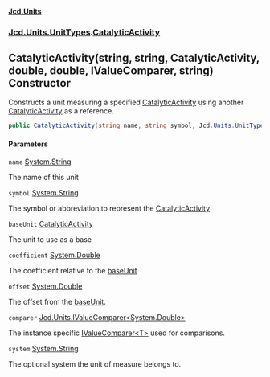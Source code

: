 #### [Jcd.Units](index 'index')
### [Jcd.Units.UnitTypes](Jcd.Units.UnitTypes 'Jcd.Units.UnitTypes').[CatalyticActivity](CatalyticActivity 'Jcd.Units.UnitTypes.CatalyticActivity')

## CatalyticActivity(string, string, CatalyticActivity, double, double, IValueComparer<double>, string) Constructor

Constructs a unit measuring a specified [CatalyticActivity](CatalyticActivity 'Jcd.Units.UnitTypes.CatalyticActivity') using another
[CatalyticActivity](CatalyticActivity 'Jcd.Units.UnitTypes.CatalyticActivity') as a reference.

```csharp
public CatalyticActivity(string name, string symbol, Jcd.Units.UnitTypes.CatalyticActivity? baseUnit=null, double coefficient=1.0, double offset=0.0, Jcd.Units.IValueComparer<double>? comparer=null, string system="");
```
#### Parameters

<a name='Jcd.Units.UnitTypes.CatalyticActivity.CatalyticActivity(string,string,Jcd.Units.UnitTypes.CatalyticActivity,double,double,Jcd.Units.IValueComparer_double_,string).name'></a>

`name` [System.String](https://docs.microsoft.com/en-us/dotnet/api/System.String 'System.String')

The name of this unit

<a name='Jcd.Units.UnitTypes.CatalyticActivity.CatalyticActivity(string,string,Jcd.Units.UnitTypes.CatalyticActivity,double,double,Jcd.Units.IValueComparer_double_,string).symbol'></a>

`symbol` [System.String](https://docs.microsoft.com/en-us/dotnet/api/System.String 'System.String')

The symbol or abbreviation to represent the [CatalyticActivity](CatalyticActivity 'Jcd.Units.UnitTypes.CatalyticActivity')

<a name='Jcd.Units.UnitTypes.CatalyticActivity.CatalyticActivity(string,string,Jcd.Units.UnitTypes.CatalyticActivity,double,double,Jcd.Units.IValueComparer_double_,string).baseUnit'></a>

`baseUnit` [CatalyticActivity](CatalyticActivity 'Jcd.Units.UnitTypes.CatalyticActivity')

The unit to use as a base

<a name='Jcd.Units.UnitTypes.CatalyticActivity.CatalyticActivity(string,string,Jcd.Units.UnitTypes.CatalyticActivity,double,double,Jcd.Units.IValueComparer_double_,string).coefficient'></a>

`coefficient` [System.Double](https://docs.microsoft.com/en-us/dotnet/api/System.Double 'System.Double')

The coefficient relative to the [baseUnit](CatalyticActivity..ctor.Zf27xPKZWa93G02sxMBl4g#Jcd.Units.UnitTypes.CatalyticActivity.CatalyticActivity(string,string,Jcd.Units.UnitTypes.CatalyticActivity,double,double,Jcd.Units.IValueComparer_double_,string).baseUnit 'Jcd.Units.UnitTypes.CatalyticActivity.CatalyticActivity(string, string, Jcd.Units.UnitTypes.CatalyticActivity, double, double, Jcd.Units.IValueComparer<double>, string).baseUnit')

<a name='Jcd.Units.UnitTypes.CatalyticActivity.CatalyticActivity(string,string,Jcd.Units.UnitTypes.CatalyticActivity,double,double,Jcd.Units.IValueComparer_double_,string).offset'></a>

`offset` [System.Double](https://docs.microsoft.com/en-us/dotnet/api/System.Double 'System.Double')

The offset from the [baseUnit](CatalyticActivity..ctor.Zf27xPKZWa93G02sxMBl4g#Jcd.Units.UnitTypes.CatalyticActivity.CatalyticActivity(string,string,Jcd.Units.UnitTypes.CatalyticActivity,double,double,Jcd.Units.IValueComparer_double_,string).baseUnit 'Jcd.Units.UnitTypes.CatalyticActivity.CatalyticActivity(string, string, Jcd.Units.UnitTypes.CatalyticActivity, double, double, Jcd.Units.IValueComparer<double>, string).baseUnit').

<a name='Jcd.Units.UnitTypes.CatalyticActivity.CatalyticActivity(string,string,Jcd.Units.UnitTypes.CatalyticActivity,double,double,Jcd.Units.IValueComparer_double_,string).comparer'></a>

`comparer` [Jcd.Units.IValueComparer&lt;](IValueComparer_T_ 'Jcd.Units.IValueComparer<T>')[System.Double](https://docs.microsoft.com/en-us/dotnet/api/System.Double 'System.Double')[&gt;](IValueComparer_T_ 'Jcd.Units.IValueComparer<T>')

The instance specific [IValueComparer&lt;T&gt;](IValueComparer_T_ 'Jcd.Units.IValueComparer<T>') used for comparisons.

<a name='Jcd.Units.UnitTypes.CatalyticActivity.CatalyticActivity(string,string,Jcd.Units.UnitTypes.CatalyticActivity,double,double,Jcd.Units.IValueComparer_double_,string).system'></a>

`system` [System.String](https://docs.microsoft.com/en-us/dotnet/api/System.String 'System.String')

The optional system the unit of measure belongs to.